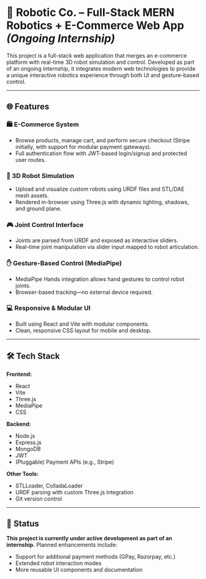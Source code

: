 # 🤖 Robotic Co. – Full-Stack MERN Robotics + E-Commerce Web App *(Ongoing Internship)*

This project is a full-stack web application that merges an e-commerce platform with real-time 3D robot simulation and control. Developed as part of an ongoing internship, it integrates modern web technologies to provide a unique interactive robotics experience through both UI and gesture-based control.

---

## 🌐 Features

### 🛍️ E-Commerce System

* Browse products, manage cart, and perform secure checkout (Stripe initially, with support for modular payment gateways).
* Full authentication flow with JWT-based login/signup and protected user routes.

### 🦾 3D Robot Simulation

* Upload and visualize custom robots using URDF files and STL/DAE mesh assets.
* Rendered in-browser using Three.js with dynamic lighting, shadows, and ground plane.

### 🎮 Joint Control Interface

* Joints are parsed from URDF and exposed as interactive sliders.
* Real-time joint manipulation via slider input mapped to robot articulation.

### ✋ Gesture-Based Control (MediaPipe)

* MediaPipe Hands integration allows hand gestures to control robot joints.
* Browser-based tracking—no external device required.

### 💻 Responsive & Modular UI

* Built using React and Vite with modular components.
* Clean, responsive CSS layout for mobile and desktop.

---

## 🛠️ Tech Stack

**Frontend:**

* React
* Vite
* Three.js
* MediaPipe
* CSS

**Backend:**

* Node.js
* Express.js
* MongoDB
* JWT
* (Pluggable) Payment APIs (e.g., Stripe)

**Other Tools:**

* STLLoader, ColladaLoader
* URDF parsing with custom Three.js integration
* Git version control

---

## 🚧 Status

**This project is currently under active development as part of an internship.**
Planned enhancements include:

* Support for additional payment methods (GPay, Razorpay, etc.)
* Extended robot interaction modes
* More reusable UI components and documentation
